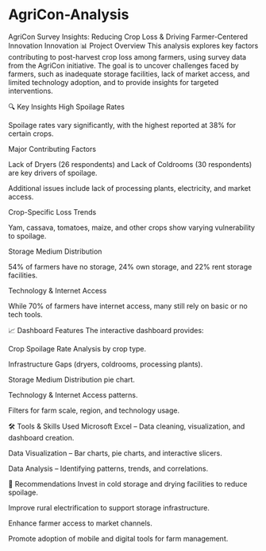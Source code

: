 # AgriCon-Analysis
AgriCon Survey Insights: Reducing Crop Loss &amp; Driving Farmer-Centered Innovation
Innovation
📊 Project Overview
This analysis explores key factors contributing to post-harvest crop loss among farmers, using survey data from the AgriCon initiative. The goal is to uncover challenges faced by farmers, such as inadequate storage facilities, lack of market access, and limited technology adoption, and to provide insights for targeted interventions.

🔍 Key Insights
High Spoilage Rates

Spoilage rates vary significantly, with the highest reported at 38% for certain crops.

Major Contributing Factors

Lack of Dryers (26 respondents) and Lack of Coldrooms (30 respondents) are key drivers of spoilage.

Additional issues include lack of processing plants, electricity, and market access.

Crop-Specific Loss Trends

Yam, cassava, tomatoes, maize, and other crops show varying vulnerability to spoilage.

Storage Medium Distribution

54% of farmers have no storage, 24% own storage, and 22% rent storage facilities.

Technology & Internet Access

While 70% of farmers have internet access, many still rely on basic or no tech tools.

📈 Dashboard Features
The interactive dashboard provides:

Crop Spoilage Rate Analysis by crop type.

Infrastructure Gaps (dryers, coldrooms, processing plants).

Storage Medium Distribution pie chart.

Technology & Internet Access patterns.

Filters for farm scale, region, and technology usage.

🛠 Tools & Skills Used
Microsoft Excel – Data cleaning, visualization, and dashboard creation.

Data Visualization – Bar charts, pie charts, and interactive slicers.

Data Analysis – Identifying patterns, trends, and correlations.

🎯 Recommendations
Invest in cold storage and drying facilities to reduce spoilage.

Improve rural electrification to support storage infrastructure.

Enhance farmer access to market channels.

Promote adoption of mobile and digital tools for farm management.

